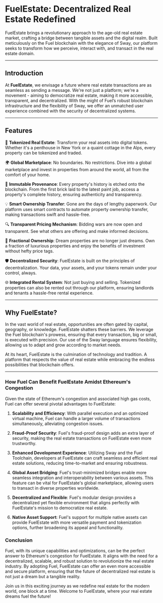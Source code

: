 # FuelEstate: Decentralized Real Estate Redefined


FuelEstate brings a revolutionary approach to the age-old real estate market, crafting a bridge between tangible assets and the digital realm. Built meticulously on the Fuel blockchain with the elegance of Sway, our platform seeks to transform how we perceive, interact with, and transact in the real estate domain.

---

## Introduction

At **FuelEstate**, we envisage a future where real estate transactions are as seamless as sending a message. We're not just a platform; we're a movement - aiming to democratize real estate, making it more accessible, transparent, and decentralized. With the might of Fuel’s robust blockchain infrastructure and the flexibility of Sway, we offer an unmatched user experience combined with the security of decentralized systems.

---

## Features

🏢 **Tokenized Real Estate**:
Transform your real assets into digital tokens. Whether it's a penthouse in New York or a quaint cottage in the Alps, every property can be tokenized and traded.

🌍 **Global Marketplace**:
No boundaries. No restrictions. Dive into a global marketplace and invest in properties from around the world, all from the comfort of your home.

🔗 **Immutable Provenance**:
Every property's history is etched onto the blockchain. From the first brick laid to the latest paint job, access a property's complete history, ensuring authenticity and transparency.

💡 **Smart Ownership Transfer**:
Gone are the days of lengthy paperwork. Our platform uses smart contracts to automate property ownership transfer, making transactions swift and hassle-free.

🔍 **Transparent Pricing Mechanism**:
Bidding wars are now open and transparent. See what others are offering and make informed decisions.

🔄 **Fractional Ownership**:
Dream properties are no longer just dreams. Own a fraction of luxurious properties and enjoy the benefits of investment without hefty price tags.

🛡 **Decentralized Security**:
FuelEstate is built on the principles of decentralization. Your data, your assets, and your tokens remain under your control, always.

🌐 **Integrated Rental System**:
Not just buying and selling. Tokenized properties can also be rented out through our platform, ensuring landlords and tenants a hassle-free rental experience.

---

## Why FuelEstate?

In the vast world of real estate, opportunities are often gated by capital, geography, or knowledge. FuelEstate shatters these barriers. We leverage the Fuel blockchain's prowess, ensuring that every transaction, big or small, is executed with precision. Our use of the Sway language ensures flexibility, allowing us to adapt and grow according to market needs.

At its heart, FuelEstate is the culmination of technology and tradition. A platform that respects the value of real estate while embracing the endless possibilities that blockchain offers.

---

### How Fuel Can Benefit FuelEstate Amidst Ethereum's Congestion

Given the state of Ethereum's congestion and associated high gas costs, Fuel can offer several pivotal advantages to FuelEstate:

1. **Scalability and Efficiency**: With parallel execution and an optimized virtual machine, Fuel can handle a larger volume of transactions simultaneously, alleviating congestion issues.

2. **Fraud-Proof Security**: Fuel's fraud-proof design adds an extra layer of security, making the real estate transactions on FuelEstate even more trustworthy.

3. **Enhanced Development Experience**: Utilizing Sway and the Fuel Toolchain, developers at FuelEstate can craft seamless and efficient real estate solutions, reducing time-to-market and ensuring robustness.

4. **Global Asset Bridging**: Fuel's trust-minimized bridges enable more seamless integration and interoperability between various assets. This feature can be vital for FuelEstate's global marketplace, allowing users to transact in diverse properties worldwide.

5. **Decentralized and Flexible**: Fuel's modular design provides a decentralized yet flexible environment that aligns perfectly with FuelEstate's mission to democratize real estate.

6. **Native Asset Support**: Fuel's support for multiple native assets can provide FuelEstate with more versatile payment and tokenization options, further broadening its appeal and functionality.

### Conclusion

Fuel, with its unique capabilities and optimizations, can be the perfect answer to Ethereum's congestion for FuelEstate. It aligns with the need for a decentralized, scalable, and robust solution to revolutionize the real estate industry. By adopting Fuel, FuelEstate can offer an even more accessible and secure platform, ensuring that the future of decentralized real estate is not just a dream but a tangible reality.

Join us in this exciting journey as we redefine real estate for the modern world, one block at a time. Welcome to FuelEstate, where your real estate dreams fuel the future!
